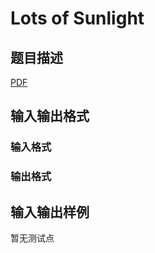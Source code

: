 # Lots of Sunlight

## 题目描述

[problemUrl]: https://uva.onlinejudge.org/index.php?option=com_onlinejudge&Itemid=8&category=245&page=show_problem&problem=3483

[PDF](https://uva.onlinejudge.org/external/10/p1042.pdf)

## 输入输出格式

### 输入格式

### 输出格式

## 输入输出样例

暂无测试点

